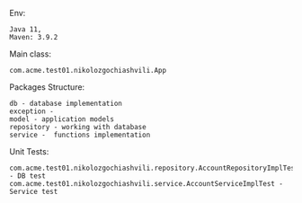 Env:

    Java 11,
    Maven: 3.9.2

Main class:

    com.acme.test01.nikolozgochiashvili.App

Packages Structure:

    db - database implementation 
    exception -
    model - application models
    repository - working with database
    service -  functions implementation

Unit Tests:
    
    com.acme.test01.nikolozgochiashvili.repository.AccountRepositoryImplTest - DB test
    com.acme.test01.nikolozgochiashvili.service.AccountServiceImplTest - Service test
